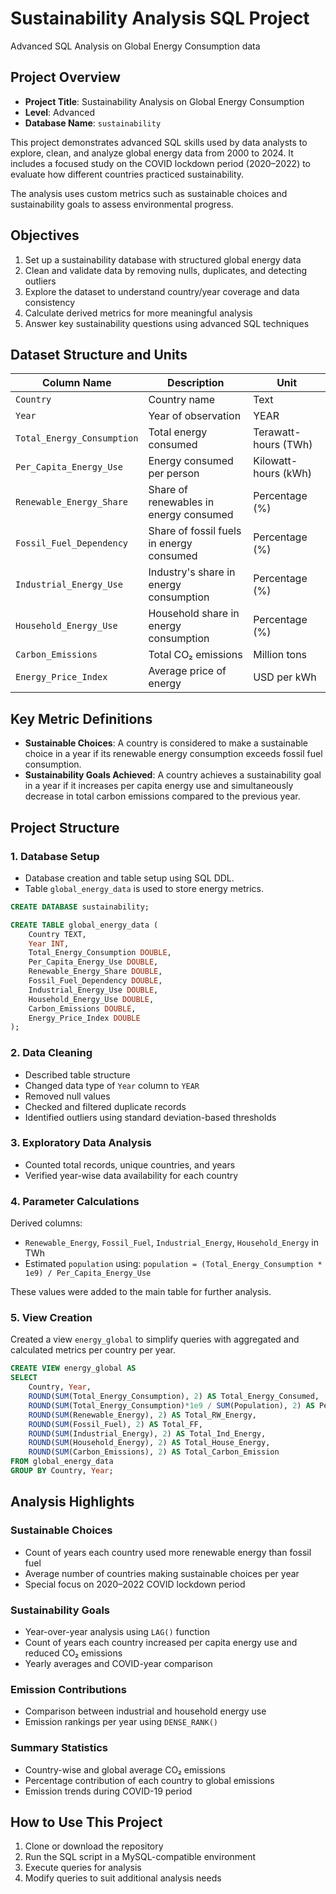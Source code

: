 # Sustainability Analysis SQL Project
Advanced SQL Analysis on Global Energy Consumption data 

## Project Overview

- **Project Title**: Sustainability Analysis on Global Energy Consumption  
- **Level**: Advanced  
- **Database Name**: `sustainability`  

This project demonstrates advanced SQL skills used by data analysts to explore, clean, and analyze global energy data from 2000 to 2024. It includes a focused study on the COVID lockdown period (2020–2022) to evaluate how different countries practiced sustainability.

The analysis uses custom metrics such as sustainable choices and sustainability goals to assess environmental progress.

## Objectives

1. Set up a sustainability database with structured global energy data  
2. Clean and validate data by removing nulls, duplicates, and detecting outliers  
3. Explore the dataset to understand country/year coverage and data consistency  
4. Calculate derived metrics for more meaningful analysis  
5. Answer key sustainability questions using advanced SQL techniques

## Dataset Structure and Units

| Column Name                | Description                                | Unit                       |
|----------------------------|---------------------------------------------|-----------------------------|
| `Country`                  | Country name                                | Text                        |
| `Year`                     | Year of observation                         | YEAR                        |
| `Total_Energy_Consumption` | Total energy consumed                       | Terawatt-hours (TWh)        |
| `Per_Capita_Energy_Use`    | Energy consumed per person                  | Kilowatt-hours (kWh)        |
| `Renewable_Energy_Share`   | Share of renewables in energy consumed      | Percentage (%)              |
| `Fossil_Fuel_Dependency`   | Share of fossil fuels in energy consumed    | Percentage (%)              |
| `Industrial_Energy_Use`    | Industry's share in energy consumption      | Percentage (%)              |
| `Household_Energy_Use`     | Household share in energy consumption       | Percentage (%)              |
| `Carbon_Emissions`         | Total CO₂ emissions                         | Million tons                |
| `Energy_Price_Index`       | Average price of energy                     | USD per kWh                 |

## Key Metric Definitions

- **Sustainable Choices**: A country is considered to make a sustainable choice in a year if its renewable energy consumption exceeds fossil fuel consumption.
- **Sustainability Goals Achieved**: A country achieves a sustainability goal in a year if it increases per capita energy use and simultaneously decrease in total carbon emissions compared to the previous year.

## Project Structure

### 1. Database Setup

- Database creation and table setup using SQL DDL.
- Table `global_energy_data` is used to store energy metrics.

```sql
CREATE DATABASE sustainability;

CREATE TABLE global_energy_data (
    Country TEXT,
    Year INT,
    Total_Energy_Consumption DOUBLE,
    Per_Capita_Energy_Use DOUBLE,
    Renewable_Energy_Share DOUBLE,
    Fossil_Fuel_Dependency DOUBLE,
    Industrial_Energy_Use DOUBLE,
    Household_Energy_Use DOUBLE,
    Carbon_Emissions DOUBLE,
    Energy_Price_Index DOUBLE
);
````

### 2. Data Cleaning

* Described table structure
* Changed data type of `Year` column to `YEAR`
* Removed null values
* Checked and filtered duplicate records
* Identified outliers using standard deviation-based thresholds

### 3. Exploratory Data Analysis

* Counted total records, unique countries, and years
* Verified year-wise data availability for each country

### 4. Parameter Calculations

Derived columns:

* `Renewable_Energy`, `Fossil_Fuel`, `Industrial_Energy`, `Household_Energy` in TWh
* Estimated `population` using:
  `population = (Total_Energy_Consumption * 1e9) / Per_Capita_Energy_Use`

These values were added to the main table for further analysis.

### 5. View Creation

Created a view `energy_global` to simplify queries with aggregated and calculated metrics per country per year.

```sql
CREATE VIEW energy_global AS
SELECT 
    Country, Year,
    ROUND(SUM(Total_Energy_Consumption), 2) AS Total_Energy_Consumed,
    ROUND(SUM(Total_Energy_Consumption)*1e9 / SUM(Population), 2) AS Per_Capita_Energy_Use,
    ROUND(SUM(Renewable_Energy), 2) AS Total_RW_Energy,
    ROUND(SUM(Fossil_Fuel), 2) AS Total_FF,
    ROUND(SUM(Industrial_Energy), 2) AS Total_Ind_Energy,
    ROUND(SUM(Household_Energy), 2) AS Total_House_Energy,
    ROUND(SUM(Carbon_Emissions), 2) AS Total_Carbon_Emission
FROM global_energy_data
GROUP BY Country, Year;
```

## Analysis Highlights

### Sustainable Choices

* Count of years each country used more renewable energy than fossil fuel
* Average number of countries making sustainable choices per year
* Special focus on 2020–2022 COVID lockdown period

### Sustainability Goals

* Year-over-year analysis using `LAG()` function
* Count of years each country increased per capita energy use and reduced CO₂ emissions
* Yearly averages and COVID-year comparison

### Emission Contributions

* Comparison between industrial and household energy use
* Emission rankings per year using `DENSE_RANK()`

### Summary Statistics

* Country-wise and global average CO₂ emissions
* Percentage contribution of each country to global emissions
* Emission trends during COVID-19 period

## How to Use This Project

1. Clone or download the repository
2. Run the SQL script in a MySQL-compatible environment
3. Execute queries for analysis
4. Modify queries to suit additional analysis needs

